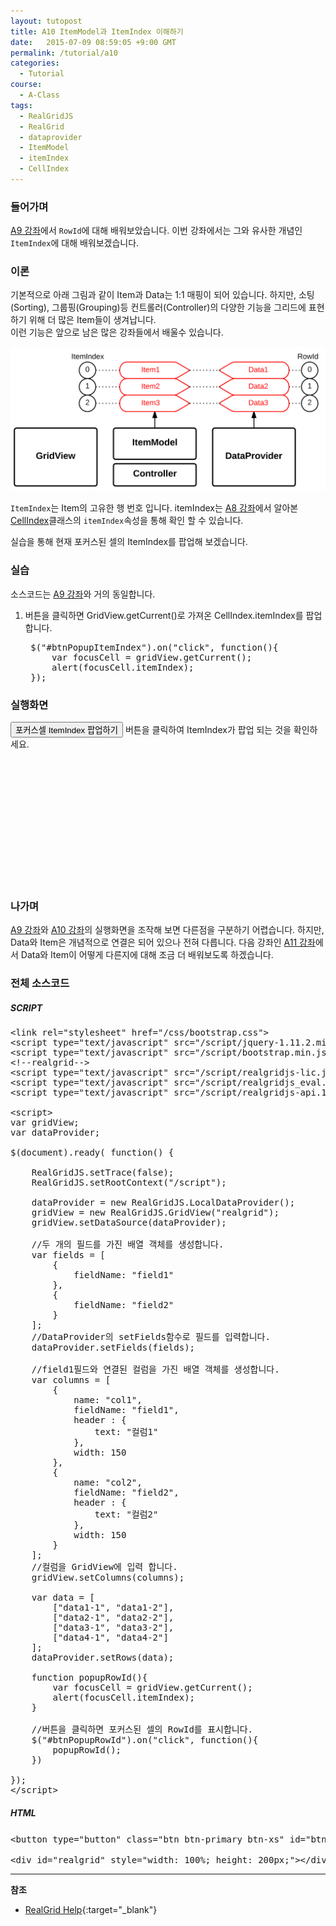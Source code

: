 ```yaml
---
layout: tutopost
title: A10 ItemModel과 ItemIndex 이해하기
date:   2015-07-09 08:59:05 +9:00 GMT
permalink: /tutorial/a10
categories:
  - Tutorial
course:
  - A-Class
tags: 
  - RealGridJS
  - RealGrid
  - dataprovider
  - ItemModel
  - itemIndex
  - CellIndex
---
```


<script type="text/javascript" src="/script/realgridjs-lic.js"></script>
<script type="text/javascript" src="/script/realgridjs_eval.1.0.12.min.js"></script>
<script type="text/javascript" src="/script/realgridjs-api.1.0.12.js"></script>

<script>
var gridView;
var dataProvider;
    
$(document).ready( function() {

    RealGridJS.setTrace(false);
    RealGridJS.setRootContext("/script");
    
    dataProvider = new RealGridJS.LocalDataProvider();
    gridView = new RealGridJS.GridView("realgrid");
    gridView.setDataSource(dataProvider);
    
    //두 개의 필드를 가진 배열 객체를 생성합니다.
    var fields = [
        {
            fieldName: "field1"
        },
        {
            fieldName: "field2"
        }
    ];
    //DataProvider의 setFields함수로 필드를 입력합니다.
    dataProvider.setFields(fields);

    //field1필드와 연결된 컬럼을 가진 배열 객체를 생성합니다.
    var columns = [
        {
            name: "col1",
            fieldName: "field1",
            header : {
                text: "컬럼1"
            },
            width: 150
        },
        {
            name: "col2",
            fieldName: "field2",
            header : {
                text: "컬럼2"
            },
            width: 150
        }
    ];
    //컬럼을 GridView에 입력 합니다.
    gridView.setColumns(columns);

    var data = [
        ["data1-1", "data1-2"],
        ["data2-1", "data2-2"],
        ["data3-1", "data3-2"],
        ["data4-1", "data4-2"]
    ];
    dataProvider.setRows(data);

    //버튼을 클릭하면 포커스된 셀의 RowId를 표시합니다.
    $("#btnPopupItemIndex").on("click", function(){
        var focusCell = gridView.getCurrent();
        alert(focusCell.itemIndex);
    })    
});
</script>

### 들어가며

[A9 강좌](/tutorial/a9)에서 `RowId`에 대해 배워보았습니다. 이번 강좌에서는 그와 유사한 개념인 `ItemIndex`에 대해 배워보겠습니다.

### 이론

기본적으로 아래 그림과 같이 Item과 Data는 1:1 매핑이 되어 있습니다. 하지만, 소팅(Sorting), 그룹핑(Grouping)등 컨트롤러(Controller)의 다양한 기능을 그리드에 표현하기 위해 더 많은 Item들이 생겨납니다.  
이런 기능은 앞으로 남은 많은 강좌들에서 배울수 있습니다.

![](/images/tutorials/a10.png)

`ItemIndex`는 Item의 고유한 행 번호 입니다. itemIndex는 [A8 강좌](/tutorial/a8)에서 알아본 [CellIndex](/api/types/CellIndex/)클래스의 `itemIndex`속성을 통해 확인 할 수 있습니다.  

실습을 통해 현재 포커스된 셀의 ItemIndex를 팝업해 보겠습니다.

### 실습

소스코드는 [A9 강좌](/tutorial/a9)와 거의 동일합니다.

1. 버튼을 클릭하면 GridView.getCurrent()로 가져온 CellIndex.itemIndex를 팝업합니다.

    <pre class="prettyprint">
    $("#btnPopupItemIndex").on("click", function(){
        var focusCell = gridView.getCurrent();
        alert(focusCell.itemIndex);
    });</pre>

### 실행화면

<button type="button" class="btn btn-primary btn-xs" id="btnPopupItemIndex">포커스셀 ItemIndex 팝업하기</button> 버튼을 클릭하여 ItemIndex가 팝업 되는 것을 확인하세요.

<div id="realgrid" style="width: 100%; height: 200px;"></div>
<p></p>

### 나가며

[A9 강좌](/tutorial/a9)와 [A10 강좌](/tutorial/a10)의 실행화면을 조작해 보면 다른점을 구분하기 어렵습니다. 하지만, Data와 Item은 개념적으로 연결은 되어 있으나 전혀 다릅니다. 다음 강좌인 [A11 강좌](/tutorial/a11)에서 Data와 Item이 어떻게 다른지에 대해 조금 더 배워보도록 하겠습니다.

### 전체 소스코드

##### SCRIPT    
<pre class="prettyprint full-source-script">
&lt;link rel=&quot;stylesheet&quot; href=&quot;/css/bootstrap.css&quot;&gt;
&lt;script type=&quot;text/javascript&quot; src=&quot;/script/jquery-1.11.2.min.js&quot;&gt;&lt;/script&gt;
&lt;script type=&quot;text/javascript&quot; src=&quot;/script/bootstrap.min.js&quot;&gt;&lt;/script&gt;
&lt;!--realgrid--&gt;
&lt;script type="text/javascript" src="/script/realgridjs-lic.js"&gt;&lt;/script&gt;
&lt;script type="text/javascript" src="/script/realgridjs_eval.1.0.12.min.js"&gt;&lt;/script&gt;
&lt;script type="text/javascript" src="/script/realgridjs-api.1.0.12.js"&gt;&lt;/script&gt;

&lt;script&gt;
var gridView;
var dataProvider;
    
$(document).ready( function() {

    RealGridJS.setTrace(false);
    RealGridJS.setRootContext("/script");
    
    dataProvider = new RealGridJS.LocalDataProvider();
    gridView = new RealGridJS.GridView("realgrid");
    gridView.setDataSource(dataProvider);
    
    //두 개의 필드를 가진 배열 객체를 생성합니다.
    var fields = [
        {
            fieldName: "field1"
        },
        {
            fieldName: "field2"
        }
    ];
    //DataProvider의 setFields함수로 필드를 입력합니다.
    dataProvider.setFields(fields);

    //field1필드와 연결된 컬럼을 가진 배열 객체를 생성합니다.
    var columns = [
        {
            name: "col1",
            fieldName: "field1",
            header : {
                text: "컬럼1"
            },
            width: 150
        },
        {
            name: "col2",
            fieldName: "field2",
            header : {
                text: "컬럼2"
            },
            width: 150
        }
    ];
    //컬럼을 GridView에 입력 합니다.
    gridView.setColumns(columns);

    var data = [
        ["data1-1", "data1-2"],
        ["data2-1", "data2-2"],
        ["data3-1", "data3-2"],
        ["data4-1", "data4-2"]
    ];
    dataProvider.setRows(data);

    function popupRowId(){
        var focusCell = gridView.getCurrent();
        alert(focusCell.itemIndex);
    }

    //버튼을 클릭하면 포커스된 셀의 RowId를 표시합니다.
    $("#btnPopupRowId").on("click", function(){
        popupRowId();
    })    

});
&lt;/script&gt;
</pre>

##### HTML
<pre class="prettyprint full-source-html">
&lt;button type=&quot;button&quot; class=&quot;btn btn-primary btn-xs&quot; id=&quot;btnToggleFocus&quot;포커스셀 ItemIndex 팝업하기&lt;/button&gt; 버튼을 클릭하여 ItemIndex가 팝업 되는 것을 확인하세요.

&lt;div id=&quot;realgrid&quot; style=&quot;width: 100%; height: 200px;&quot;&gt;&lt;/div&gt;
</pre>
---
**참조**

* [RealGrid Help](http://help.realgrid.com){:target="_blank"}